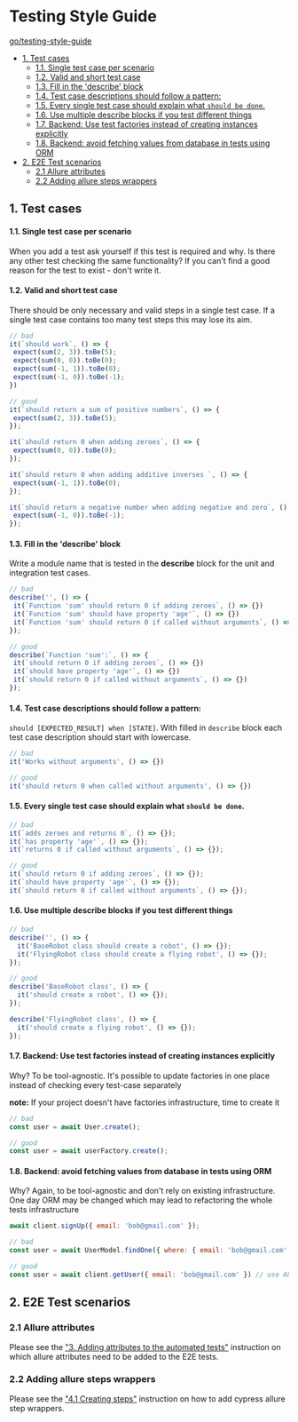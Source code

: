 # Testing Style Guide <!-- omit in toc -->

[go/testing-style-guide](http://go/testing-style-guide)

- [1\. Test cases](#1-test-cases)
    - [1.1. Single test case per scenario](#11-single-test-case-per-scenario)
    - [1.2. Valid and short test case](#12-valid-and-short-test-case)
    - [1.3. Fill in the 'describe' block](#13-fill-in-the-describe-block)
    - [1.4. Test case descriptions should follow a pattern:](#14-test-case-descriptions-should-follow-a-pattern)
    - [1.5. Every single test case should explain what `should be done`.](#15-every-single-test-case-should-explain-whatshould-be-done)
    - [1.6. Use multiple describe blocks if you test different things](#16-use-multiple-describe-blocks-if-you-test-different-things)
    - [1.7. Backend: Use test factories instead of creating instances explicitly](#17-backend-use-test-factories-instead-of-creating-instances-explicitly)
    - [1.8. Backend: avoid fetching values from database in tests using ORM](#18-backend-avoid-fetching-values-from-database-in-tests-using-orm)
- [2\. E2E Test scenarios](#2-e2e-test-scenarios)
  - [2.1 Allure attributes](#21-allure-attributes)
  - [2.2 Adding allure steps wrappers](#22-adding-allure-steps-wrappers)

1\. Test cases
--------------

#### 1.1. Single test case per scenario

  

When you add a test ask yourself if this test is required and why. Is there any other test checking the same functionality? If you can't find a good reason for the test to exist - don't write it.

  

#### 1.2. Valid and short test case

  

There should be only necessary and valid steps in a single test case. If a single test case contains too many test steps this may lose its aim.

  

```javascript
// bad
it(`should work`, () => {
 expect(sum(2, 3)).toBe(5);
 expect(sum(0, 0)).toBe(0);
 expect(sum(-1, 1)).toBe(0);
 expect(sum(-1, 0)).toBe(-1);
})

// good
it(`should return a sum of positive numbers`, () => {
 expect(sum(2, 3)).toBe(5);
});

it(`should return 0 when adding zeroes`, () => {
 expect(sum(0, 0)).toBe(0);
});

it(`should return 0 when adding additive inverses `, () => {
 expect(sum(-1, 1)).toBe(0);
});

it(`should return a negative number when adding negative and zero`, () => {
 expect(sum(-1, 0)).toBe(-1);
});
```

  

#### 1.3. Fill in the 'describe' block

  

Write a module name that is tested in the **describe** block for the unit and integration test cases.

  

```javascript
// bad
describe('', () => {
 it(`Function 'sum' should return 0 if adding zeroes`, () => {})
 it(`Function 'sum' should have property 'age'`, () => {})
 it(`Function 'sum' should return 0 if called without arguments`, () => {})
});

// good
describe(`Function 'sum':`, () => {
 it(`should return 0 if adding zeroes`, () => {})
 it(`should have property 'age'`, () => {})
 it(`should return 0 if called without arguments`, () => {})
});
```

  

#### 1.4. Test case descriptions should follow a pattern:

  

`should [EXPECTED_RESULT] when [STATE]`. With filled in `describe` block each test case description should start with lowercase.

  

```javascript
// bad
it('Works without arguments', () => {})

// good
it('should return 0 when called without arguments', () => {})
```

  

#### 1.5. Every single test case should explain what `should be done`.

  

```javascript
// bad
it(`adds zeroes and returns 0`, () => {});
it(`has property 'age'`, () => {});
it(`returns 0 if called without arguments`, () => {});

// good
it(`should return 0 if adding zeroes`, () => {});
it(`should have property 'age'`, () => {});
it(`should return 0 if called without arguments`, () => {});
```

#### 1.6. Use multiple describe blocks if you test different things

  

```javascript
// bad
describe('', () => {
  it('BaseRobot class should create a robot', () => {});
  it('FlyingRobot class should create a flying robot', () => {});
});

// good
describe('BaseRobot class', () => {
  it('should create a robot', () => {});
});

describe('FlyingRobot class', () => {
  it('should create a flying robot', () => {});
});
```

  

#### 1.7. Backend: Use test factories instead of creating instances explicitly

  

Why? To be tool-agnostic. It's possible to update factories in one place instead of checking every test-case separately

  

**note:** If your project doesn't have factories infrastructure, time to create it

  

```javascript
// bad
const user = await User.create();

// good
const user = await userFactory.create();
```

  

#### 1.8. Backend: avoid fetching values from database in tests using ORM

  

Why? Again, to be tool-agnostic and don't rely on existing infrastructure. One day ORM may be changed which may lead to refactoring the whole tests infrastructure

  

```javascript
await client.signUp({ email: 'bob@gmail.com' });

// bad
const user = await UserModel.findOne({ where: { email: 'bob@gmail.com' }}) // direct DB call is prohibited

// good
const user = await client.getUser({ email: 'bob@gmail.com' }) // use API client to make sure user is created
```

2\. E2E Test scenarios
----------------------

  

### 2.1 Allure attributes

  

Please see the ["3. Adding attributes to the automated tests"](https://app.clickup.com/24383048/v/dc/q83j8-12520/q83j8-5980?&block=block-f46d3fd3-0ebe-4763-b915-da8b7ba51819) instruction on which allure attributes need to be added to the E2E tests.

  

### 2.2 Adding allure steps wrappers

Please see the ["4.1 Creating steps"](https://app.clickup.com/24383048/v/dc/q83j8-12520/q83j8-5980?&block=block-a08386b0-b139-41ce-826a-5a96d4f3215b) instruction on how to add cypress allure step wrappers.